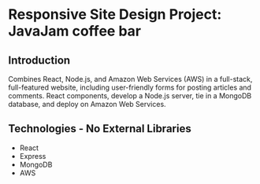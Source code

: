 # Responsive Site Design Project: JavaJam coffee bar
## Introduction
Combines React, Node.js, and Amazon Web Services (AWS) in a full-stack, full-featured website, including user-friendly forms for posting articles and comments. React components, develop a Node.js server, tie in a MongoDB database, and deploy on Amazon Web Services.

## Technologies - No External Libraries
   - React
   - Express
   - MongoDB
   - AWS

